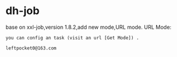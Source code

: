 # dh-job
base on xxl-job,version 1.8.2,add new mode,URL mode.
URL Mode:
```$xslt
you can config an task (visit an url [Get Mode]) .

```
````
leftpocket0@163.com
````
